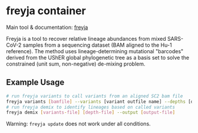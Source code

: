 # freyja container

Main tool & documentation: [freyja](https://github.com/andersen-lab/Freyja)

Freyja is a tool to recover relative lineage abundances from mixed SARS-CoV-2 samples from a sequencing dataset (BAM aligned to the Hu-1 reference). The method uses lineage-determining mutational "barcodes" derived from the UShER global phylogenetic tree as a basis set to solve the constrained (unit sum, non-negative) de-mixing problem.

## Example Usage

```bash
# run freyja variants to call variants from an aligned SC2 bam file
freyja variants [bamfile] --variants [variant outfile name] --depths [depths outfile name] --ref [reference.fa]
# run freyja demix to identify lineages based on called variants 
freyja demix [variants-file] [depth-file] --output [output-file]
```

Warning: `freyja update` does not work under all conditions.